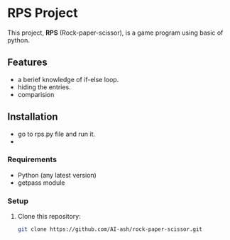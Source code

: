 # RPS Project

This project, **RPS** (Rock-paper-scissor), is a game program using basic of python.

## Features
- a berief knowledge of if-else loop.
- hiding the entries.
- comparision

## Installation
- go to rps.py file and run it.
- 
### Requirements
- Python (any latest version)
- getpass module

### Setup
1. Clone this repository:
   ```bash
   git clone https://github.com/AI-ash/rock-paper-scissor.git
